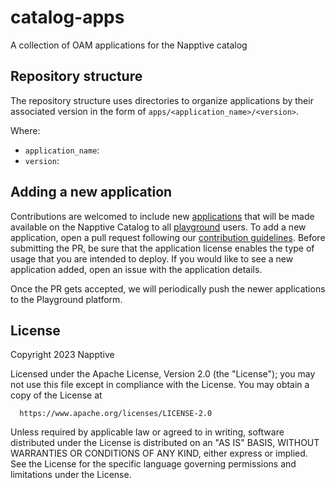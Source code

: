 # catalog-apps

A collection of OAM applications for the Napptive catalog

## Repository structure

The repository structure uses directories to organize applications by their associated version in the form of
`apps/<application_name>/<version>`.

Where:

* `application_name`:
* `version`: 

## Adding a new application

Contributions are welcomed to include new [applications](https://docs.napptive.com/app_management/what_is_an_app.html)
that will be made available on the Napptive Catalog to all [playground](https://napptive.com/platform/) users. To add a
new application, open a pull request following our [contribution guidelines](CONTRIBUTING.md). Before submitting the PR,
be sure that the application license enables the type of usage that you are intended to deploy. If you would like to see
a new application added, open an issue with the application details.

Once the PR gets accepted, we will periodically push the newer applications to the Playground platform.

## License

Copyright 2023 Napptive

Licensed under the Apache License, Version 2.0 (the "License");
you may not use this file except in compliance with the License.
You may obtain a copy of the License at

      https://www.apache.org/licenses/LICENSE-2.0

Unless required by applicable law or agreed to in writing, software
distributed under the License is distributed on an "AS IS" BASIS,
WITHOUT WARRANTIES OR CONDITIONS OF ANY KIND, either express or implied.
See the License for the specific language governing permissions and
limitations under the License.

